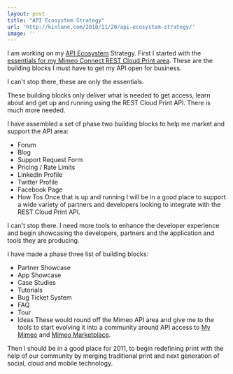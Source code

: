 ```yaml
---
layout: post
title: "API Ecosystem Strategy"
url: 'http://kinlane.com/2010/11/20/api-ecosystem-strategy/'
image: ''
---
```


I am working on my [API Ecosystem][1] Strategy. First I started with the [essentials for my Mimeo Connect REST Cloud Print area][2]. These are the building blocks I must have to get my API open for business.

I can't stop there, these are only the essentials.

These building blocks only deliver what is needed to get access, learn about and get up and running using the REST Cloud Print API. There is much more needed.

I have assembled a set of phase two building blocks to help me market and support the API area:

  * Forum
  * Blog
  * Support Request Form
  * Pricing / Rate Limits
  * LinkedIn Profile
  * Twitter Profile
  * Facebook Page
  * How Tos
Once that is up and running I will be in a good place to support a wide variety of partners and developers looking to integrate with the REST Cloud Print API.

I can't stop there. I need more tools to enhance the developer experience and begin showcasing the developers, partners and the application and tools they are producing.

I have made a phase three list of building blocks:

  * Partner Showcase
  * App Showcase
  * Case Studies
  * Tutorials
  * Bug Ticket System
  * FAQ
  * Tour
  * Ideas
These would round off the Mimeo API area and give me to the tools to start evolving it into a community around API access to [My Mimeo][3] and [Mimeo Marketplace][4].

Then I should be in a good place for 2011, to begin redefining print with the help of our community by merging traditional print and next generation of social, cloud and mobile technology.

   [1]: http://www.apievangelist.com/ecosystem.php
   [2]: http://www.kinlane.com/2010/11/essentials-for-my-rest-print-api-area/
   [3]: http://my.mimeo.com
   [4]: http://www.mimeo.com/solutions/mimeo-marketplace.php
